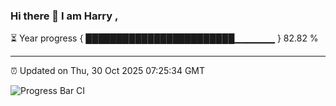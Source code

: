 ### Hi there 👋 I am Harry , 

⏳ Year progress { ████████████████████████▁▁▁▁▁▁ } 82.82 %

---

⏰ Updated on Thu, 30 Oct 2025 07:25:34 GMT

![Progress Bar CI](https://github.com/duykhang68/duykhang68/workflows/Progress%20Bar%20CI/badge.svg)
